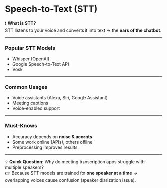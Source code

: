 # Speech-to-Text (STT)

❗ **What is STT?**  
STT listens to your voice and converts it into text → the **ears of the chatbot**.

---

### Popular STT Models
- Whisper (OpenAI)  
- Google Speech-to-Text API  
- Vosk  

---

### Common Usages
- Voice assistants (Alexa, Siri, Google Assistant)  
- Meeting captions  
- Voice-enabled support  

---

### Must-Knows
- Accuracy depends on **noise & accents**  
- Some work online (APIs), others offline  
- Preprocessing improves results  

---

💡 **Quick Question**: Why do meeting transcription apps struggle with multiple speakers?  
👉 Because STT models are trained for **one speaker at a time** → overlapping voices cause confusion (speaker diarization issue).

